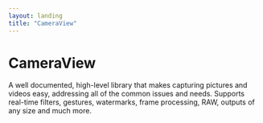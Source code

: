 ```yaml
---
layout: landing
title: "CameraView"
---
```


# CameraView

A well documented, high-level library that makes capturing pictures and videos easy,
addressing all of the common issues and needs. Supports real-time filters, gestures, watermarks, frame processing, RAW, outputs of any size and much more.